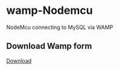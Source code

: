# wamp-Nodemcu
NodeMcu connecting to MySQL via WAMP

## Download Wamp form 
[Download](http://www.wampserver.com/ )
